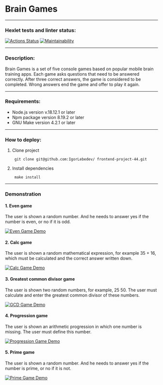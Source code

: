 # Brain Games

---

### Hexlet tests and linter status:
[![Actions Status](https://github.com/IgorLebedev/frontend-project-44/workflows/hexlet-check/badge.svg)](https://github.com/IgorLebedev/frontend-project-44/actions)
[![Maintainability](https://api.codeclimate.com/v1/badges/186253d14383626f4aa8/maintainability)](https://codeclimate.com/github/IgorLebedev/frontend-project-44/maintainability)  

---  

### Description:  
Brain Games is a set of five console games based on popular mobile brain training apps. Each game asks questions that need to be answered correctly. After three correct answers, the game is considered to be completed. Wrong answers end the game and offer to play it again.  

---  

### Requirements:  

+ Node.js version v.18.12.1 or later
+ Npm package version 8.19.2 or later
+ GNU Make version 4.2.1 or later  

---

### How to deploy:  
1. Clone project

        git clone git@github.com:IgorLebedev/ frontend-project-44.git 
2. Install dependencies

        make install

---

### Demonstration
#### 1. Even game
The user is shown a random number. And he needs to answer yes if the number is even, or no if it is odd.

[![Even Game Demo](https://asciinema.org/a/z3LnNIkSMLAN1MVotE5zYIgSw.svg)](https://asciinema.org/a/z3LnNIkSMLAN1MVotE5zYIgSw)
#### 2. Calc game
The user is shown a random mathematical expression, for example 35 + 16, which must be calculated and the correct answer written down.

[![Calc Game Demo](https://asciinema.org/a/eJnuPB4yy241WFFMZhTz9MHFs.svg)](https://asciinema.org/a/eJnuPB4yy241WFFMZhTz9MHFs)
#### 3. Greatest common divisor game
The user is shown two random numbers, for example, 25 50. The user must calculate and enter the greatest common divisor of these numbers.

[![GCD Game Demo](https://asciinema.org/a/nAUkEjlBSPSEmcSc5UJr1Wus3.svg)](https://asciinema.org/a/nAUkEjlBSPSEmcSc5UJr1Wus3)
#### 4. Progression game
The user is shown an arithmetic progression in which one number is missing. The user must define this number.

[![Progression Game Demo](https://asciinema.org/a/Y1LTj9bRpHuLfM2eGM9i9jpHH.svg)](https://asciinema.org/a/Y1LTj9bRpHuLfM2eGM9i9jpHH)
#### 5. Prime game
The user is shown a random number. And he needs to answer yes if the number is prime, or no if it is not.

[![Prime Game Demo](https://asciinema.org/a/OYCu0Fpchn25lFpofholke8lw.svg)](https://asciinema.org/a/OYCu0Fpchn25lFpofholke8lw)
